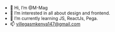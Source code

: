 - 👋 Hi, I’m @M-Mag
- 👀 I’m interested in all about design and frontend.
- 🌱 I’m currently learning JS, ReactJs, Pega.
- 📫 villegasmkenya147@gmail.com

<!---
M-Mag/M-Mag is a ✨ special ✨ repository because its `README.md` (this file) appears on your GitHub profile.
You can click the Preview link to take a look at your changes.
--->
